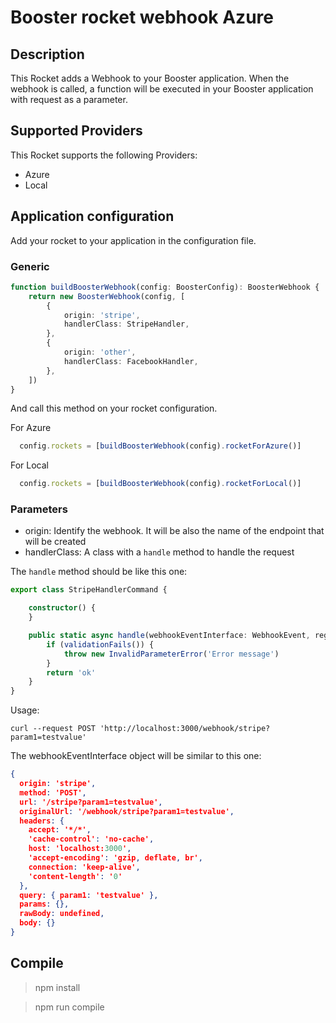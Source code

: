 # Booster rocket webhook Azure

## Description
This Rocket adds a Webhook to your Booster application. When the webhook is called, a function will be executed in your Booster application with request as a parameter. 

## Supported Providers

This Rocket supports the following Providers:

* Azure
* Local

## Application configuration

Add your rocket to your application in the configuration file.

### Generic
```typescript
function buildBoosterWebhook(config: BoosterConfig): BoosterWebhook {
    return new BoosterWebhook(config, [
        {
            origin: 'stripe',
            handlerClass: StripeHandler,
        },
        {
            origin: 'other',
            handlerClass: FacebookHandler,
        },
    ])
}
```

And call this method on your rocket configuration.

For Azure
```typescript
  config.rockets = [buildBoosterWebhook(config).rocketForAzure()]
```

For Local
```typescript
  config.rockets = [buildBoosterWebhook(config).rocketForLocal()]
```

### Parameters

* origin: Identify the webhook. It will be also the name of the endpoint that will be created
* handlerClass: A class with a `handle` method to handle the request

The `handle` method should be like this one:

```typescript
export class StripeHandlerCommand {

    constructor() {
    }

    public static async handle(webhookEventInterface: WebhookEvent, register: Register): Promise<string> {
        if (validationFails()) {
            throw new InvalidParameterError('Error message')
        }
        return 'ok'
    }
}
```

Usage:

```shell
curl --request POST 'http://localhost:3000/webhook/stripe?param1=testvalue'
```

The webhookEventInterface object will be similar to this one: 

```json
{
  origin: 'stripe',
  method: 'POST',
  url: '/stripe?param1=testvalue',
  originalUrl: '/webhook/stripe?param1=testvalue',
  headers: {
    accept: '*/*',
    'cache-control': 'no-cache',
    host: 'localhost:3000',
    'accept-encoding': 'gzip, deflate, br',
    connection: 'keep-alive',
    'content-length': '0'
  },
  query: { param1: 'testvalue' },
  params: {},
  rawBody: undefined,
  body: {}
}
```

## Compile

> npm install

> npm run compile
